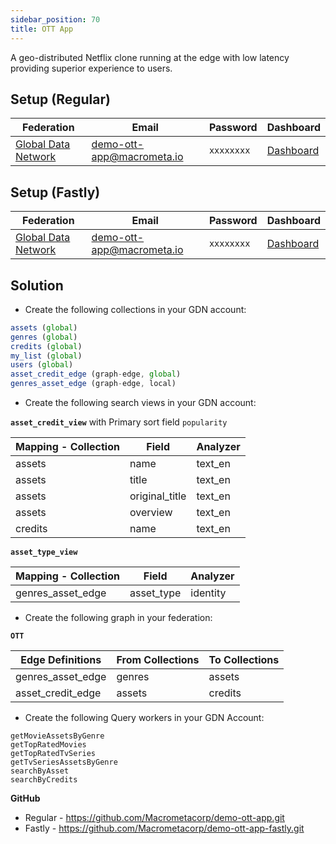 ```yaml
---
sidebar_position: 70
title: OTT App
---
```


A geo-distributed Netflix clone running at the edge with low latency providing superior experience to users.


## Setup (Regular)

| **Federation**                                        | **Email**                              | **Password** | **Dashboard**|
| ----------------------------------------------------- | -------------------------------------- | ------------- |--------------|
| [Global Data Network](https://play.paas.macrometa.io/) | demo-ott-app@macrometa.io | `xxxxxxxx`    | [Dashboard](https://macrometacorp.github.io/demo-ott-app/) |


## Setup (Fastly)

| **Federation**                                        | **Email**                              | **Password** | **Dashboard**|
| ----------------------------------------------------- | -------------------------------------- | ------------- |--------------|
| [Global Data Network](https://play.paas.macrometa.io/) | demo-ott-app@macrometa.io | `xxxxxxxx`    | [Dashboard]( https://macrometacorp.github.io/demo-ott-app-fastly/) |


## Solution

* Create the following collections in your GDN account:

```js
assets (global)
genres (global)
credits (global)
my_list (global)
users (global)
asset_credit_edge (graph-edge, global)
genres_asset_edge (graph-edge, local)
```

* Create the following search views in your GDN account:

**`asset_credit_view`** with Primary sort field `popularity`

| **Mapping - Collection** | **Field** | **Analyzer** |
| ------------------------ | --------- | ------------- |
| assets | name | text_en |
| assets | title | text_en |
| assets | original_title | text_en |
| assets | overview | text_en |
| credits | name | text_en |

**`asset_type_view`**

| **Mapping - Collection** | **Field** | **Analyzer** |
| ------------------------ | --------- | ------------- |
| genres_asset_edge | asset_type | identity |

* Create the following graph in your federation:

**`OTT`**

| **Edge Definitions** | **From Collections** | **To Collections** |
| ------------------------ | --------- | ------------- |
| genres_asset_edge | genres | assets |
| asset_credit_edge | assets | credits |

* Create the following Query workers in your GDN Account:

```
getMovieAssetsByGenre
getTopRatedMovies
getTopRatedTvSeries
getTvSeriesAssetsByGenre
searchByAsset
searchByCredits
```

**GitHub**

* Regular - https://github.com/Macrometacorp/demo-ott-app.git
* Fastly - https://github.com/Macrometacorp/demo-ott-app-fastly.git

